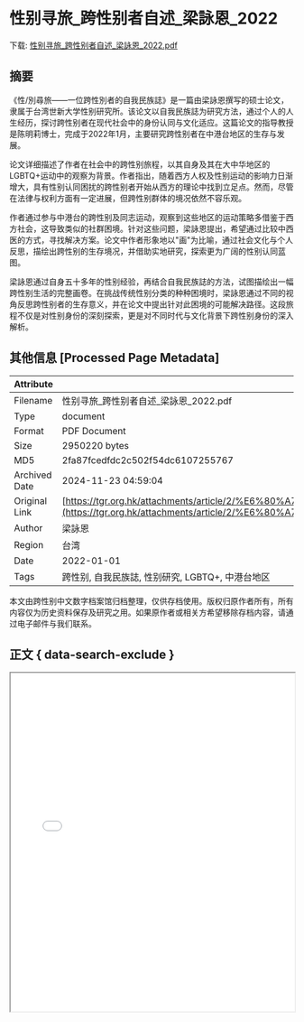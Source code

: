 # 性别寻旅_跨性别者自述_梁詠恩_2022

<!-- tcd_download_link -->
下载: [性别寻旅_跨性别者自述_梁詠恩_2022.pdf](性别寻旅_跨性别者自述_梁詠恩_2022.pdf)
<!-- tcd_download_link_end -->

## 摘要

<!-- tcd_abstract -->
《性/別尋旅——一位跨性別者的自我民族誌》是一篇由梁詠恩撰写的硕士论文，隶属于台湾世新大学性别研究所。该论文以自我民族誌为研究方法，通过个人的人生经历，探讨跨性别者在现代社会中的身份认同与文化适应。这篇论文的指导教授是陈明莉博士，完成于2022年1月，主要研究跨性别者在中港台地区的生存与发展。

论文详细描述了作者在社会中的跨性别旅程，以其自身及其在大中华地区的LGBTQ+运动中的观察为背景。作者指出，随着西方人权及性别运动的影响力日渐增大，具有性别认同困扰的跨性别者开始从西方的理论中找到立足点。然而，尽管在法律与权利方面有一定进展，但跨性别群体的境况依然不容乐观。

作者通过参与中港台的跨性别及同志运动，观察到这些地区的运动策略多借鉴于西方社会，这导致类似的社群困境。针对这些问题，梁詠恩提出，希望通过比较中西医的方式，寻找解决方案。论文中作者形象地以"画"为比喻，通过社会文化与个人反思，描绘出跨性别的生存境况，并借助实地研究，探索更为广阔的性别认同蓝图。

梁詠恩通过自身五十多年的性别经验，再结合自我民族誌的方法，试图描绘出一幅跨性别生活的完整画卷。在挑战传统性别分类的种种困境时，梁詠恩通过不同的视角反思跨性别者的生存意义，并在论文中提出针对此困境的可能解决路径。这段旅程不仅是对性别身份的深刻探索，更是对不同时代与文化背景下跨性别身份的深入解析。

<!-- tcd_abstract_end -->

## 其他信息 [Processed Page Metadata]

| Attribute       | Value                                  |
|-----------------|----------------------------------------|
| Filename        | 性别寻旅_跨性别者自述_梁詠恩_2022.pdf                             |
| Type            | document                                 |
| Format          | PDF Document                               |
| Size            | 2950220 bytes                           |
| MD5             | 2fa87fcedfdc2c502f54dc6107255767                                  |
| Archived Date   | 2024-11-23 04:59:04                             |
| Original Link   | [https://tgr.org.hk/attachments/article/2/%E6%80%A7%E5%88%A5%E5%B0%8B%E6%97%85%E4%B8%80%E4%BD%8D%E8%B7%A8%E6%80%A7%E5%88%A5%E8%80%85%E7%9A%84%E8%87%AA%E6%88%91%E6%B0%91%E6%97%8F%E8%AA%8C.pdf](https://tgr.org.hk/attachments/article/2/%E6%80%A7%E5%88%A5%E5%B0%8B%E6%97%85%E4%B8%80%E4%BD%8D%E8%B7%A8%E6%80%A7%E5%88%A5%E8%80%85%E7%9A%84%E8%87%AA%E6%88%91%E6%B0%91%E6%97%8F%E8%AA%8C.pdf)                         |
| Author          | 梁詠恩                               |
| Region          | 台湾                               |
| Date            | 2022-01-01                                 |
| Tags            | 跨性别, 自我民族誌, 性别研究, LGBTQ+, 中港台地区                                 |

本文由跨性别中文数字档案馆归档整理，仅供存档使用。版权归原作者所有，所有内容仅为历史资料保存及研究之用。如果原作者或相关方希望移除存档内容，请通过电子邮件与我们联系。

## 正文 { data-search-exclude }

<!-- tcd_main_text -->
<iframe src="../性别寻旅_跨性别者自述_梁詠恩_2022.pdf" width="100%" height="600px">
    <p>无法显示PDF，请下载查看。</p>
</iframe>
<!-- tcd_main_text_end -->

